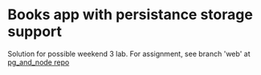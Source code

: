 Books app with persistance storage support
==============

Solution for possible weekend 3 lab. For assignment, see branch 'web' at [pg_and_node repo](https://github.com/wdi-sf-fall/pg_and_node/tree/master/web)


